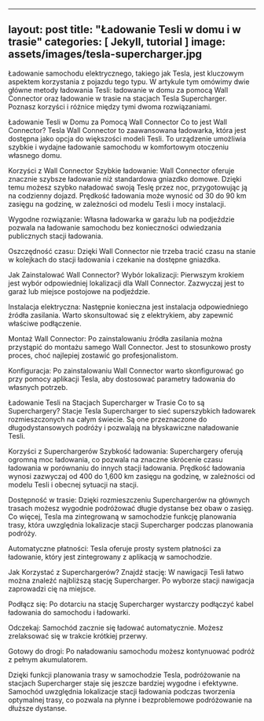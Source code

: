 ---
layout: post
title:  "Ładowanie Tesli w domu i w trasie"
categories: [ Jekyll, tutorial ]
image: assets/images/tesla-supercharger.jpg
------
Ładowanie samochodu elektrycznego, takiego jak Tesla, jest kluczowym aspektem korzystania z pojazdu tego typu. W artykule tym omówimy dwie główne metody ładowania Tesli: ładowanie w domu za pomocą Wall Connector oraz ładowanie w trasie na stacjach Tesla Supercharger. Poznasz korzyści i różnice między tymi dwoma rozwiązaniami.

Ładowanie Tesli w Domu za Pomocą Wall Connector
Co to jest Wall Connector?
Tesla Wall Connector to zaawansowana ładowarka, która jest dostępna jako opcja do większości modeli Tesli. To urządzenie umożliwia szybkie i wydajne ładowanie samochodu w komfortowym otoczeniu własnego domu.

Korzyści z Wall Connector
Szybkie ładowanie: Wall Connector oferuje znacznie szybsze ładowanie niż standardowa gniazdko domowe. Dzięki temu możesz szybko naładować swoją Teslę przez noc, przygotowując ją na codzienny dojazd. Prędkość ładowania może wynosić od 30 do 90 km zasięgu na godzinę, w zależności od modelu Tesli i mocy instalacji.

Wygodne rozwiązanie: Własna ładowarka w garażu lub na podjeździe pozwala na ładowanie samochodu bez konieczności odwiedzania publicznych stacji ładowania.

Oszczędność czasu: Dzięki Wall Connector nie trzeba tracić czasu na stanie w kolejkach do stacji ładowania i czekanie na dostępne gniazdka.

Jak Zainstalować Wall Connector?
Wybór lokalizacji: Pierwszym krokiem jest wybór odpowiedniej lokalizacji dla Wall Connector. Zazwyczaj jest to garaż lub miejsce postojowe na podjeździe.

Instalacja elektryczna: Następnie konieczna jest instalacja odpowiedniego źródła zasilania. Warto skonsultować się z elektrykiem, aby zapewnić właściwe podłączenie.

Montaż Wall Connector: Po zainstalowaniu źródła zasilania można przystąpić do montażu samego Wall Connector. Jest to stosunkowo prosty proces, choć najlepiej zostawić go profesjonalistom.

Konfiguracja: Po zainstalowaniu Wall Connector warto skonfigurować go przy pomocy aplikacji Tesla, aby dostosować parametry ładowania do własnych potrzeb.

Ładowanie Tesli na Stacjach Supercharger w Trasie
Co to są Superchargery?
Stacje Tesla Supercharger to sieć superszybkich ładowarek rozmieszczonych na całym świecie. Są one przeznaczone do długodystansowych podróży i pozwalają na błyskawiczne naładowanie Tesli.

Korzyści z Superchargerów
Szybkość ładowania: Superchargery oferują ogromną moc ładowania, co pozwala na znaczne skrócenie czasu ładowania w porównaniu do innych stacji ładowania. Prędkość ładowania wynosi zazwyczaj od 400 do 1,600 km zasięgu na godzinę, w zależności od modelu Tesli i obecnej sytuacji na stacji.

Dostępność w trasie: Dzięki rozmieszczeniu Superchargerów na głównych trasach możesz wygodnie podróżować długie dystanse bez obaw o zasięg. Co więcej, Tesla ma zintegrowaną w samochodzie funkcję planowania trasy, która uwzględnia lokalizacje stacji Supercharger podczas planowania podróży.

Automatyczne płatności: Tesla oferuje prosty system płatności za ładowanie, który jest zintegrowany z aplikacją w samochodzie.

Jak Korzystać z Superchargerów?
Znajdź stację: W nawigacji Tesli łatwo można znaleźć najbliższą stację Supercharger. Po wyborze stacji nawigacja zaprowadzi cię na miejsce.

Podłącz się: Po dotarciu na stację Supercharger wystarczy podłączyć kabel ładowania do samochodu i ładowarki.

Odczekaj: Samochód zacznie się ładować automatycznie. Możesz zrelaksować się w trakcie krótkiej przerwy.

Gotowy do drogi: Po naładowaniu samochodu możesz kontynuować podróż z pełnym akumulatorem.

Dzięki funkcji planowania trasy w samochodzie Tesla, podróżowanie na stacjach Supercharger staje się jeszcze bardziej wygodne i efektywne. Samochód uwzględnia lokalizacje stacji ładowania podczas tworzenia optymalnej trasy, co pozwala na płynne i bezproblemowe podróżowanie na dłuższe dystanse.